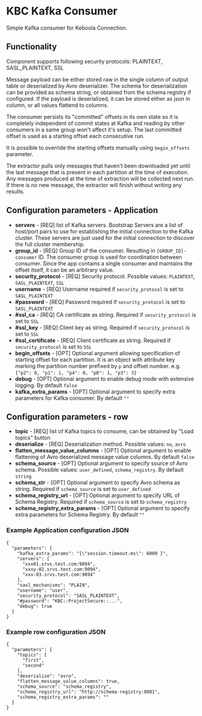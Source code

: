 # KBC Kafka Consumer

Simple Kafka consumer for Keboola Connection.


## Functionality

Component supports following security protocols: PLAINTEXT, SASL_PLAINTEXT, SSL

Message payload can be either stored raw in the single column of output table or deserialized by Avro deserializer.
The schema for deserialization can be provided as schema string, or obtained from the schema registry if configured.
If the payload is deserialized, it can be stored either as json in column, or all values flattend to columns.

The consumer persists its "committed" offsets in its own state so it is completely independent of commit states 
at Kafka and reading by other consumers in a same group won't affect it's setup. The last committed offset is used as 
a starting offset each consecutive run.

It is possible to override the starting offsets manually using `begin_offsets` parameter.

The extractor pulls only messages that haven't been downloaded yet until the last message that is present in 
each partition at the time of execution. Any messages produced at the time of extraction will be collected next run. 
If there is no new message, the extractor will finish without writing any results.


## Configuration parameters - Application

- **servers** - [REQ] list of Kafka servers. Bootstrap Servers are a list of host/port pairs to use for establishing the initial connection to the Kafka cluster.
 These servers are just used for the initial connection to discover the full cluster membership.
- **group_id** - [REQ] Group ID of the consumer. Resulting in `[GROUP_ID]-consumer` ID. The consumer group is used for coordination between consumer. 
 Since the app contains a single consumer and maintains the offset itself, it can be an arbitrary value.
- **security_protocol** - [REQ] Security protocol. Possible values: `PLAINTEXT`, `SASL_PLAINTEXT`, `SSL`
- **username** - [REQ] Username required if `security_protocol` is set to `SASL_PLAINTEXT`
- **#password** - [REQ] Password required if `security_protocol` is set to `SASL_PLAINTEXT`
- **#ssl_ca** - [REQ] CA certificate as string. Required if `security_protocol` is set to `SSL`
- **#ssl_key** - [REQ] Client key as string. Required if `security_protocol` is set to `SSL`
- **#ssl_certificate** - [REQ] Client certificate as string. Required if `security_protocol` is set to `SSL`
- **begin_offsets** - [OPT] Optional argument allowing specification of starting offset for each partition.
It is an object with attribute key marking the partition number prefixed by `p` and offset number. 
e.g. `{"p2": 0, "p1": 1, "p4": 0, "p0": 1, "p3": 3}`
- **debug** - [OPT] Optional argument to enable debug mode with extensive logging. By default `false`
- **kafka_extra_params** - [OPT] Optional argument to specify extra parameters for Kafka consumer. By default `""`

## Configuration parameters - row

- **topic** - [REQ] list of Kafka topics to consume, can be obtained by "Load topics" button
- **deserialize** - [REQ] Deserialization method. Possible values: `no`, `avro`
- **flatten_message_value_columns** - [OPT] Optional argument to enable flattening of Avro deserialized message value columns. By default `false`
- **schema_source** - [OPT] Optional argument to specify source of Avro schema. Possible values: `user_defined`, `schema_registry`. By default `string`
- **schema_str** - [OPT] Optional argument to specify Avro schema as string. Required if `schema_source` is set to `user_defined`
- **schema_registry_url** - [OPT] Optional argument to specify URL of Schema Registry. Required if `schema_source` is set to `schema_registry`
- **schema_registry_extra_params** - [OPT] Optional argument to specify extra parameters for Schema Registry. By default `""`


### Example Application configuration JSON

```
{
  "parameters": {
    "kafka_extra_params": "{\"session.timeout.ms\": 6000 }",
    "servers": [
      "xxx01.srvs.test.com:9094",
      "xxxy-02.srvs.test.com:9094",
      "xxx-03.srvs.test.com:9094"
    ],
    "sasl_mechanisms": "PLAIN",
    "username": "user",
    "security_protocol": "SASL_PLAINTEXT",
    "#password": "KBC::ProjectSecure::...",
    "debug": true
  }
}
```

### Example row configuration JSON

```
{
  "parameters": {
    "topics": [
      "first",
      "second"
    ],
    "deserialize": "avro",
    "flatten_message_value_columns": true,
    "schema_source": "schema_registry",
    "schema_registry_url": "http://schema-registry:8081",
    "schema_registry_extra_params": ""
  }
}
```